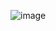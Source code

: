 ![image](https://user-images.githubusercontent.com/97336344/157541450-ef2a812f-f7d0-4b2d-adb4-8981553e969d.png)
